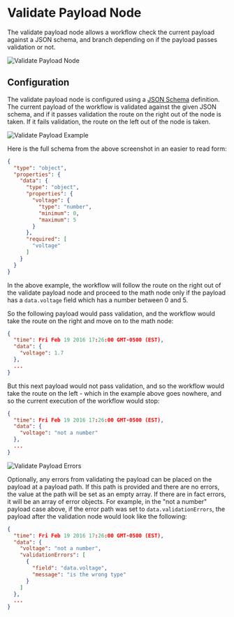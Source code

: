 # Validate Payload Node

The validate payload node allows a workflow check the current payload against a JSON schema, and branch depending on if the payload passes validation or not.

![Validate Payload Node](/images/workflows/logic/validate-payload-node.png "Validate Payload Node")

## Configuration

The validate payload node is configured using a [JSON Schema](http://spacetelescope.github.io/understanding-json-schema/index.html) definition.  The current payload of the workflow is validated against the given JSON schema, and if it passes validation the route on the right out of the node is taken.  If it fails validation, the route on the left out of the node is taken.

![Validate Payload Example](/images/workflows/logic/validate-payload-example.png "Validate Payload Example")

Here is the full schema from the above screenshot in an easier to read form:

```JSON
{
  "type": "object",
  "properties": {
    "data": {
      "type": "object",
      "properties": {
        "voltage": {
          "type": "number",
          "minimum": 0,
          "maximum": 5
        }
      },
      "required": [
        "voltage"
      ]
    }
  }
}
```

In the above example, the workflow will follow the route on the right out of the validate payload node and proceed to the math node only if the payload has a `data.voltage` field which has a number between 0 and 5.

So the following payload would pass validation, and the workflow would take the route on the right and move on to the math node:

```JSON
{
  "time": Fri Feb 19 2016 17:26:00 GMT-0500 (EST),
  "data": {
    "voltage": 1.7
  },
  ...
}
```

But this next payload would not pass validation, and so the workflow would take the route on the left - which in the example above goes nowhere, and so the current execution of the workflow would stop:

```JSON
{
  "time": Fri Feb 19 2016 17:26:00 GMT-0500 (EST),
  "data": {
    "voltage": "not a number"
  },
  ...
}
```

![Validate Payload Errors](/images/workflows/logic/validate-payload-error.png "Validate Payload Errors")

Optionally, any errors from validating the payload can be placed on the payload at a payload path. If this path is provided and there are no errors, the value at the path will be set as an empty array.  If there are in fact errors, it will be an array of error objects. For example, in the "not a number" payload case above, if the error path was set to `data.validationErrors`, the payload after the validation node would look like the following:

```JSON
{
  "time": Fri Feb 19 2016 17:26:00 GMT-0500 (EST),
  "data": {
    "voltage": "not a number",
    "validationErrors": [
      {
        "field": "data.voltage",
        "message": "is the wrong type"
      }
    ]
  },
  ...
}
```
